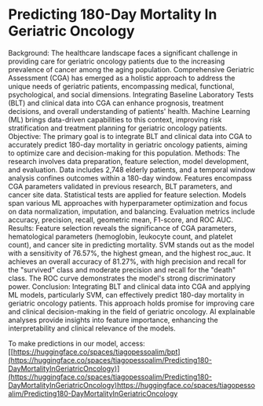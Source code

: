 # Predicting 180-Day Mortality In Geriatric Oncology

Background: The healthcare landscape faces a significant challenge in providing care for geriatric oncology patients due to the increasing prevalence of cancer among the aging population. Comprehensive Geriatric Assessment (CGA) has emerged as a holistic approach to address the unique needs of geriatric patients, encompassing medical, functional, psychological, and social dimensions. Integrating Baseline Laboratory Tests (BLT) and clinical data into CGA can enhance prognosis, treatment decisions, and overall understanding of patients' health. Machine Learning (ML) brings data-driven capabilities to this context, improving risk stratification and treatment planning for geriatric oncology patients. Objective: The primary goal is to integrate BLT and clinical data into CGA to accurately predict 180-day mortality in geriatric oncology patients, aiming to optimize care and decision-making for this population. Methods: The research involves data preparation, feature selection, model development, and evaluation. Data includes 2,748 elderly patients, and a temporal window analysis confines outcomes within a 180-day window. Features encompass CGA parameters validated in previous research, BLT parameters, and cancer site data. Statistical tests are applied for feature selection. Models span various ML approaches with hyperparameter optimization and focus on data normalization, imputation, and balancing. Evaluation metrics include accuracy, precision, recall, geometric mean, F1-score, and ROC AUC. Results: Feature selection reveals the significance of CGA parameters, hematological parameters (hemoglobin, leukocyte count, and platelet count), and cancer site in predicting mortality. SVM stands out as the model with a sensitivity of 76.57%, the highest gmean, and the highest roc_auc. It achieves an overall accuracy of 81.27%, with high precision and recall for the "survived" class and moderate precision and recall for the "death" class. The ROC curve demonstrates the model's strong discriminatory power. Conclusion: Integrating BLT and clinical data into CGA and applying ML models, particularly SVM, can effectively predict 180-day mortality in geriatric oncology patients. This approach holds promise for improving care and clinical decision-making in the field of geriatric oncology. AI explainable analyses provide insights into feature importance, enhancing the interpretability and clinical relevance of the models.

To make predictions in our model, access: [[https://huggingface.co/spaces/tiagopessoalim/bpt](https://huggingface.co/spaces/tiagopessoalim/Predicting180-DayMortalityInGeriatricOncology)](https://huggingface.co/spaces/tiagopessoalim/Predicting180-DayMortalityInGeriatricOncology)https://huggingface.co/spaces/tiagopessoalim/Predicting180-DayMortalityInGeriatricOncology
